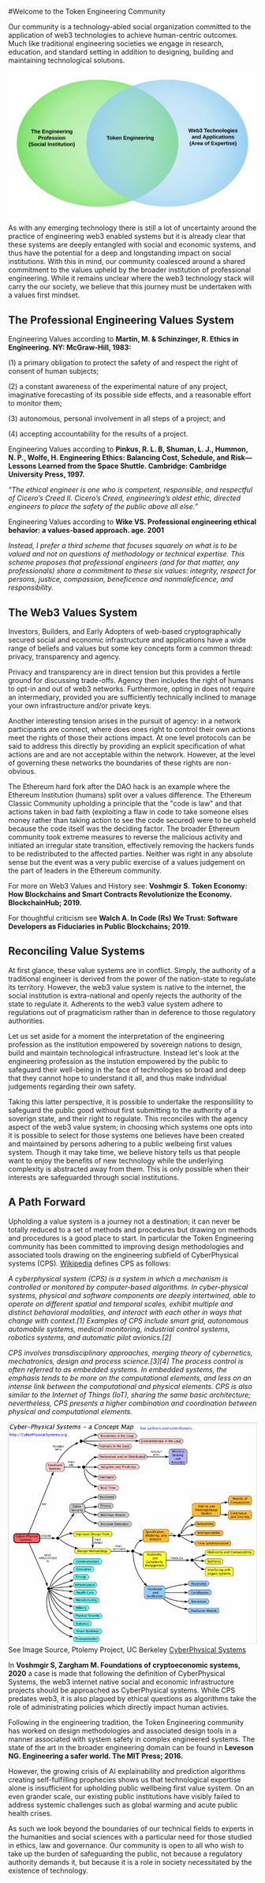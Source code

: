 #Welcome to the Token Engineering Community

Our community is a technology-abled social organization committed to the application of web3 technologies to achieve human-centric outcomes. Much like traditional engineering societies we engage in research, education, and standard setting in addition to designing, building and maintaining technological solutions.

![What is Token Engineering](TE.png)

As with any emerging technology there is still a lot of uncertainty around the practice of engineering web3 enabled systems but it is already clear that these systems are deeply entangled with social and economic systems, and thus have the potential for a deep and longstanding impact on social institutions. With this in mind, our community coalesced around a shared commitment to the values upheld by the broader institution of professional engineering. While it remains unclear where the web3 technology stack will carry the our society, we believe that this journey must be undertaken with a values first mindset.

## The Professional Engineering Values System


Engineering Values according to **Martin, M. & Schinzinger, R. Ethics in Engineering. NY: McGraw-Hill, 1983:**

(1) a primary obligation to protect the safety of and respect the
right of consent of human subjects;

(2) a constant awareness of the experimental nature of
any project, imaginative forecasting of its possible side effects, and a reasonable effort to
monitor them;

(3) autonomous, personal involvement in all steps of a project; and 

(4) accepting accountability for the results of a project. 

Engineering Values according to **Pinkus, R. L. B, Shuman, L. J., Hummon, N. P., Wolfe, H. Engineering Ethics: Balancing Cost,
Schedule, and Risk—Lessons Learned from the Space Shuttle. Cambridge: Cambridge University
Press, 1997.**

*“The ethical engineer is one who is competent, responsible, and respectful of Cicero’s Creed II.
Cicero’s Creed, engineering’s oldest ethic, directed engineers to place the safety of the
public above all else.”* 

Engineering Values according to **Wike VS. Professional engineering ethical behavior: a values-based approach. age. 2001**

*Instead, I prefer a third scheme that focuses squarely on what is to be valued and not
on questions of methodology or technical expertise. This scheme proposes that
professional engineers (and for that matter, any professionals) share a commitment to
these six values: integrity, respect for persons, justice, compassion, beneficence and
nonmaleficence, and responsibility.*

## The Web3 Values System

Investors, Builders, and Early Adopters of web-based cryptographically secured social and economic infrastructure and applications have a wide range of beliefs and values but some key concepts form a common thread: privacy, transparency and agency.

Privacy and transparency are in direct tension but this provides a fertile ground for discussing trade-offs. Agency then includes the right of humans to opt-in and out of web3 networks. Furthermore, opting in does not require an intermediary, provided you are sufficiently technically inclined to manage your own infrastructure and/or private keys. 

Another interesting tension arises in the pursuit of agency: in a network participants are connect, where does ones right to control their own actions meet the rights of those their actions impact. At one level protocols can be said to address this directly by providing an explicit specification of what actions are and are not acceptable within the network. However, at the level of governing these networks the boundaries of these rights are non-obvious. 

The Ethereum hard fork after the DAO hack is an example where the Ethereum Institution (humans) split over a values difference. The Ethereum Classic Community upholding a principle that the "code is law" and that actions taken in bad faith (exploiting a flaw in code to take someone elses money rather than taking action to see the code secured) were to be upheld because the code itself was the deciding factor. The broader Ethereum community took extreme measures to reverse the malicious activity and initiated an irregular state transition, effectively removing the hackers funds to be redistributed to the affected parties. Neither was right in any absolute sense but the event was a very public exercise of a values judgement on the part of leaders in the Ethereum community.

For more on Web3 Values and History see: **Voshmgir S. Token Economy: How Blockchains and Smart Contracts Revolutionize the Economy. BlockchainHub; 2019.**

For thoughtful criticism see **Walch A. In Code (Rs) We Trust: Software Developers as Fiduciaries in Public Blockchains; 2019.**

## Reconciling Value Systems

At first glance, these value systems are in conflict. Simply, the authority of a traditional engineer is derived from the power of the nation-state to regulate its territory. However, the web3 value system is native to the internet, the social institution is extra-national and openly rejects the authority of the state to regulate it. Adherents to the web3 value system adhere to regulations out of pragmaticism rather than in deference to those regulatory authorities.

Let us set aside for a moment the interpretation of the engineering profession as the institution empowered by sovereign nations to design, build and maintain technological infrastructure. Instead let's look at the engineering profession as the instution empowered by the public to safeguard their well-being in the face of technologies so broad and deep that they cannot hope to understand it all, and thus make individual judgements regarding their own safety.

Taking this latter perspective, it is possible to undertake the responsilility to safeguard the public good without first submitting to the authority of a soverign state, and their right to regulate. This reconciles with the agency aspect of the web3 value system; in choosing which systems one opts into it is possible to select for those systems one believes have been created and maintained by persons adhering to a public welbeing first values system. Though it may take time, we believe history tells us that people want to enjoy the benefits of new technology while the underlying complexity is abstracted away from them. This is only possible when their interests are safeguarded through social institutions.

## A Path Forward

Upholding a value system is a journey not a destination; it can never be totally reduced to a set of methods and procedures but drawing on methods and procedures is a good place to start. In particular the Token Engineering community has been committed to improving design methodologies and associated tools drawing on the engineering subfield of CyberPhysical systems (CPS). [Wikipedia](https://en.wikipedia.org/wiki/Cyber-physical_system) defines CPS as follows:

*A cyberphysical system (CPS) is a system in which a mechanism is controlled or monitored by computer-based algorithms. In cyber-physical systems, physical and software components are deeply intertwined, able to operate on different spatial and temporal scales, exhibit multiple and distinct behavioral modalities, and interact with each other in ways that change with context.[1] Examples of CPS include smart grid, autonomous automobile systems, medical monitoring, industrial control systems, robotics systems, and automatic pilot avionics.[2]*

*CPS involves transdisciplinary approaches, merging theory of cybernetics, mechatronics, design and process science.[3][4] The process control is often referred to as embedded systems. In embedded systems, the emphasis tends to be more on the computational elements, and less on an intense link between the computational and physical elements. CPS is also similar to the Internet of Things (IoT), sharing the same basic architecture; nevertheless, CPS presents a higher combination and coordination between physical and computational elements.*


![map](CPSConceptMap.gif)
See Image Source, Ptolemy Project, UC Berkeley [CyberPhysical Systems](https://ptolemy.berkeley.edu/projects/cps/)

In **Voshmgir S, Zargham M. Foundations of cryptoeconomic systems, 2020** a case is made that following the definition of CyberPhysical Systems, the web3 internet native social and economic infrastructure projects should be approached as CyberPhysical systems. While CPS predates web3, it is also plagued by ethical questions as algorithms take the role of administrating policies which directly impact human activies. 

Following in the engineering tradition, the Token Engineering community has worked on design methodologies and associated design tools in a manner associated with system safety in complex engineered systems. The state of the art in the broader engineering domain can be found in **Leveson NG. Engineering a safer world. The MIT Press; 2016.**

However, the growing crisis of AI explainability and prediction algorithms creating self-fulfilling prophecies shows us that technological expertise alone is insufficient for upholding public wellbeing first value system. On an even grander scale, our existing public institutions have visibly failed to address systemic challenges such as global warming and acute public health crises. 

As such we look beyond the boundaries of our technical fields to experts in the humanities and social sciences with a particular need for those studied in ethics, law and governance. Our community is open to all who wish to take up the burden of safeguarding the public, not because a regulatory authority demands it, but because it is a role in society necessitated by the existence of technology.